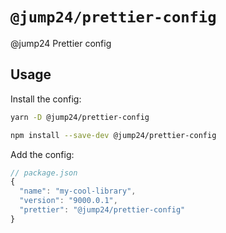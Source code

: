 # `@jump24/prettier-config`
@jump24 Prettier config

## Usage

Install the config:
```bash
yarn -D @jump24/prettier-config
```

```bash
npm install --save-dev @jump24/prettier-config
```

Add the config:
```js
// package.json
{
  "name": "my-cool-library",
  "version": "9000.0.1",
  "prettier": "@jump24/prettier-config"
}
```
